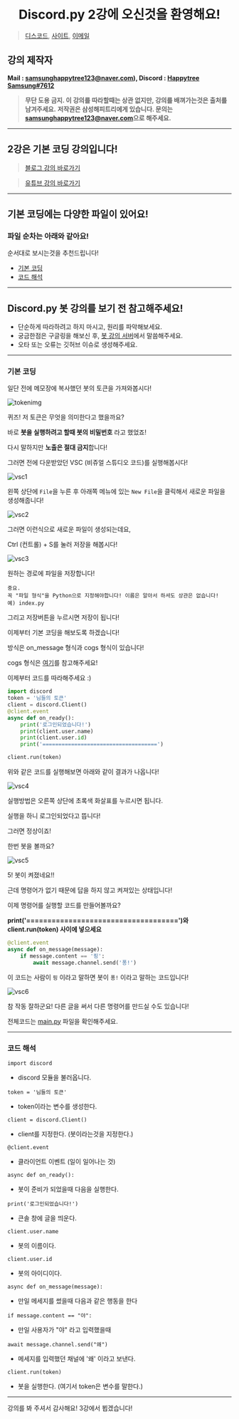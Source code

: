 <h1 align="center">Discord.py 2강에 오신것을 환영해요!</h1>

> [디스코드](https://discord.gg/7npaMJf), [사이트](https://happytree.cf/), [이메일](mailto:samsunghappytree123@naver.com)

## 강의 제작자
**Mail : [samsunghappytree123@naver.com](mailto:samsunghappytree123@naver.com)), Discord : [Happytree Samsung#7612](https://discord.com/users/726350177601978438)**
> **무단 도용 금지. 이 강의를 따라할때는 상관 없지만, 강의를 배껴가는것은 출처를 남겨주세요.**
> **저작권은 삼성해피트리에게 있습니다. 문의는 [samsunghappytree123@naver.com](mailto:samsunghappytree123@naver.com)으로 해주세요.**
------------

## 2강은 기본 코딩 강의입니다!
> [블로그 강의 바로가기](https://blog.naver.com/samsunghappytree123/221943095076)

> [유튜브 강의 바로가기](https://youtu.be/sCypgEGbnfw)

------------

## 기본 코딩에는 다양한 파일이 있어요!
### 파일 순차는 아래와 같아요!
순서대로 보시는것을 추천드립니다!
+ [기본 코딩](#기본-코딩)
+ [코드 해석](#코드-해석)

------------

## Discord.py 봇 강의를 보기 전 참고해주세요!
+ 단순하게 따라하려고 하지 마시고, 원리를 파악해보세요.
+ 궁금한점은 구글링을 해보신 후, [봇 강의 서버](https://discord.gg/7npaMJf)에서 말씀해주세요.
+ 오타 또는 오류는 깃허브 이슈로 생성해주세요.

------------

### 기본 코딩
일단 전에 메모장에 복사했던 봇의 토큰을 가져와봅시다!

![tokenimg](https://postfiles.pstatic.net/MjAyMDA1MDNfMjM3/MDAxNTg4NDgxMzYxMDM0.XAEMouizVpTS-0Itjaq138hJnVn86VT6EkdqYmRfncgg.2ZV9qUfHKl8Uml7vaVyhSJgLSsp3YBohSLwyTFM2AMYg.PNG.samsunghappytree123/%EA%B0%95%EC%9D%9813.PNG?type=w773)

퀴즈! 저 토큰은 무엇을 의미한다고 했을까요?

바로 **봇을 실행하려고 할때 봇의 비밀번호** 라고 했었죠!

다시 말하지만 **노출은 절대 금지**합니다! 

그러면 전에 다운받았던 VSC (비쥬얼 스튜디오 코드)를 실행해봅시다!

![vsc1](https://postfiles.pstatic.net/MjAyMDA1MDNfOSAg/MDAxNTg4NDgyNDMzMjg3.0vcHBnRxZuwJ0R_KrgSPZ4tOeLs4ZNIiKGs48gFRib4g.4n5f95b2mQT_cMZu2ZOkL34m568WHgXoLkrBDI7dXBQg.JPEG.samsunghappytree123/%EA%B0%95%EC%9D%981.jpg?type=w773)

왼쪽 상단에 `File`을 누른 후 아래쪽 메뉴에 있는 `New File`을 클릭해서 새로운 파일을 생성해줍니다!

![vsc2](https://postfiles.pstatic.net/MjAyMDA1MDNfMTUg/MDAxNTg4NDgzNTQ5MzE4.6yEiZ9jl8Esrmxp0XGU5Ycq3TNn7DmOleOxBEACrT9Eg.M5EX0NzQQcMrquZZ72R82crdzySE1CarZFue6Dwxs30g.PNG.samsunghappytree123/%EA%B0%95%EC%9D%982.png?type=w773)

그러면 이런식으로 새로운 파일이 생성되는데요, 

Ctrl (컨트롤) + S를 눌러 저장을 해봅시다!

![vsc3](https://postfiles.pstatic.net/MjAyMDA1MDNfMjQ0/MDAxNTg4NDgzNzgyMjY4.1pRXoKROq2CIm1_KKaaN-mtDT2sBzSf5XzLV8HdZb_Mg.kdekqVh1sN6x3sJN5A4R1PqbFZTQnd5-InDuHwDPpuog.JPEG.samsunghappytree123/%EA%B0%95%EC%9D%983.jpg?type=w773)

원하는 경로에 파일을 저장합니다!

```
중요.
꼭 "파일 형식"을 Python으로 지정해야합니다! 이름은 알아서 하셔도 상관은 없습니다!
예) index.py
```

그리고 저장버튼을 누르시면 저장이 됩니다!

이제부터 기본 코딩을 해보도록 하겠습니다!

방식은 on_message 형식과 cogs 형식이 있습니다!

cogs 형식은 [여기](https://blog.naver.com/discord-bot)를 참고해주세요!

이제부터 코드를 따라해주세요 :)

```py
import discord
token = '님들의 토큰'
client = discord.Client()
@client.event
async def on_ready():
    print('로그인되었습니다!')
    print(client.user.name)
    print(client.user.id)
    print('====================================')

client.run(token)
```
위와 같은 코드를 실행해보면 아래와 같이 결과가 나옵니다!

![vsc4](https://postfiles.pstatic.net/MjAyMDA1MDNfMjI3/MDAxNTg4NDg0Mjk0MTQw.Ao7NucPD92JY15w6M-vJymboa1Xjyn2HsQA5PRDYIPwg.VysY-PMR4-lT1WxIvDczG4htImzumPiBi54gtE6DWY8g.JPEG.samsunghappytree123/%EA%B0%95%EC%9D%984.jpg?type=w773)

실행방법은 오른쪽 상단에 초록색 화살표를 누르시면 됩니다.

실행을 하니 로그인되었다고 뜹니다!

그러면 정상이죠!

한번 봇을 볼까요?

![vsc5](https://postfiles.pstatic.net/MjAyMDA1MDNfMTU4/MDAxNTg4NDg0MzkwMDU0.C2YUiJxSsuFhyeYgBQBOZxsKw6BPmrKMuhghSuzdACgg.27LcongVSF1fCOFUSqOCB8eGa68_vBnx3mJYs1pOHjcg.PNG.samsunghappytree123/%EA%B0%95%EC%9D%985.PNG?type=w773)

5! 봇이 켜졌네요!!

근데 명령어가 없기 때문에 답을 하지 않고 켜져있는 상태입니다!

이제 명령어를 실행할 코드를 만들어볼까요?

**print('====================================')와 client.run(token) 사이에 넣으세요**

```py
@client.event
async def on_message(message):
    if message.content == '핑':
        await message.channel.send('퐁!')
```
이 코드는 사람이 `핑` 이라고 말하면 봇이 `퐁!` 이라고 말하는 코드입니다!

![vsc6](https://postfiles.pstatic.net/MjAyMDA1MDNfMjgy/MDAxNTg4NDg0OTczNzYw.dEMShPfPfxfLdEKW9zzNECb5euXn0EQuaJtTq2r0FcQg.NoDT2rmLQzqflEsBq-Fu9npr8jiNKlpF23R-x72U-h0g.PNG.samsunghappytree123/%EA%B0%95%EC%9D%986.PNG?type=w773)

참 작동 잘하군요! 다른 글을 써서 다른 명령어를 만드실 수도 있습니다!

전체코드는 [main.py](main.py) 파일을 확인해주세요.

------------

### 코드 해석

`import discord`
- discord 모듈을 불러옵니다.

`token = '님들의 토큰'`
- token이라는 변수를 생성한다.

`client = discord.Client()`
- client를 지정한다. (봇이라는것을 지정한다.)

`@client.event`
- 클라이언트 이벤트 (일이 일어나는 것)

`async def on_ready():`
- 봇이 준비가 되었을때 다음을 실행한다.

`print('로그인되었습니다!')`
- 큰솔 창에 글을 띄운다.

`client.user.name`
- 봇의 이름이다.

`client.user.id`
- 봇의 아이디이다.

`async def on_message(message):`
- 만일 메세지를 썼을때 다음과 같은 행동을 한다

`if message.content == "야":`
- 만일 사용자가 "야" 라고 입력했을때

`await message.channel.send("왜")`
- 메세지를 입력했던 채널에 '왜' 이라고 보낸다.

`client.run(token)`
- 봇을 실행한다. (여기서 token은 변수를 말한다.)

------------

강의를 봐 주셔서 감사해요! 3강에서 뵙겠습니다!
